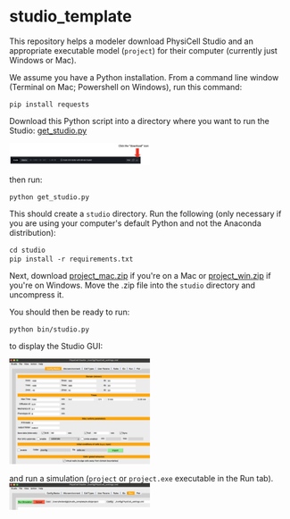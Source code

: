 # studio_template

This repository helps a modeler download PhysiCell Studio and an appropriate 
executable model (`project`) for their computer (currently just Windows or Mac).

We assume you have a Python installation. From a command line window (Terminal on Mac; 
Powershell on Windows), run this command:
```
pip install requests
```

Download this Python script into a directory where you want to run the Studio:
[get_studio.py](get_studio.py)

<img src="./images/download_icon.png" width="50%">


then run:
```
python get_studio.py
```

This should create a `studio` directory. Run the following (only necessary if you are using your computer's default Python and not the Anaconda distribution):
```
cd studio
pip install -r requirements.txt
```

Next, download [project_mac.zip](project_mac.zip) if you're on a Mac or [project_win.zip](project_win.zip) if
you're on Windows. Move the .zip file into the `studio` directory and uncompress it.

You should then be ready to run:
```
python bin/studio.py
```
to display the Studio GUI:

<img src="./images/config_basics.png" width="50%">

and run a simulation (`project` or `project.exe` executable in the Run tab).
<img src="./images/run_tab.png" width="50%">

